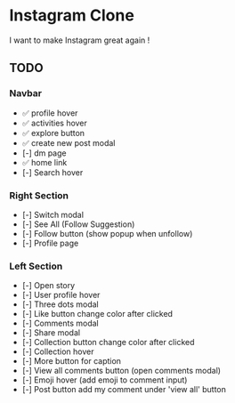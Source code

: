 # Instagram Clone

I want to make Instagram great again !

## TODO

### Navbar

- ✅ profile hover
- ✅ activities hover
- ✅ explore button
- ✅ create new post modal
- [-] dm page
- ✅ home link
- [-] Search hover

### Right Section

- [-] Switch modal
- [-] See All (Follow Suggestion)
- [-] Follow button (show popup when unfollow)
- [-] Profile page

### Left Section

- [-] Open story
- [-] User profile hover
- [-] Three dots modal
- [-] Like button change color after clicked
- [-] Comments modal
- [-] Share modal
- [-] Collection button change color after clicked
- [-] Collection hover
- [-] More button for caption
- [-] View all comments button (open comments modal)
- [-] Emoji hover (add emoji to comment input)
- [-] Post button add my comment under 'view all' button
